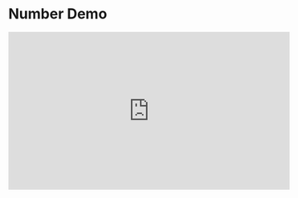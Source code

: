 ﻿# Number Demo

<iframe width="560" height="315" src="https://www.youtube.com/embed/6XByO1Vhxh8?list=PL1DEQjXG2xnJNTIi_lrTxD83bf5-8mrRP" frameborder="0" allowfullscreen></iframe>

